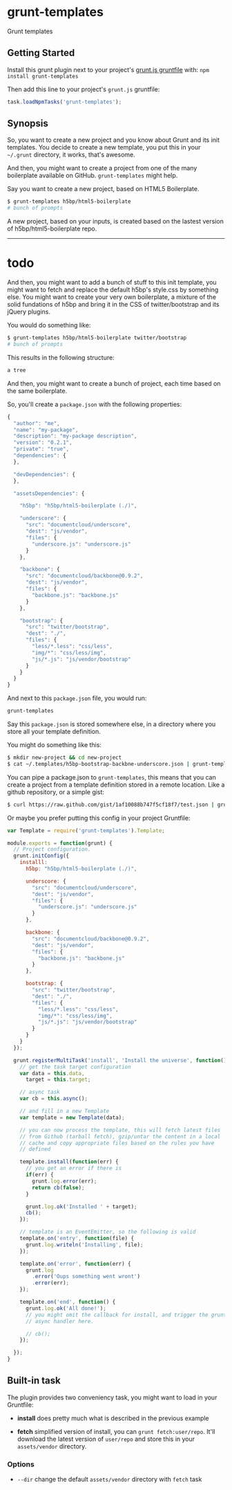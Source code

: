 # grunt-templates

Grunt templates

## Getting Started

Install this grunt plugin next to your project's
[grunt.js gruntfile][getting_started] with: `npm install
grunt-templates`

Then add this line to your project's `grunt.js` gruntfile:

```js
task.loadNpmTasks('grunt-templates');
```

[grunt]: https://github.com/cowboy/grunt
[getting_started]: https://github.com/cowboy/grunt/blob/master/docs/getting_started.md

## Synopsis

So, you want to create a new project and you know about Grunt and its
init templates. You decide to create a new template, you put this in
your `~/.grunt` directory, it works, that's awesome.

And then, you might want to create a project from one of the many
boilerplate available on GitHub. `grunt-templates` might help.

Say you want to create a new project, based on HTML5 Boilerplate.

```sh
$ grunt-templates h5bp/html5-boilerplate
# bunch of prompts
```

A new project, based on your inputs, is created based on the lastest
version of h5bp/html5-boilerplate repo.

---

# todo

And then, you might want to add a bunch of stuff to this init template,
you might want to fetch and replace the default h5bp's style.css by
something else. You might want to create your very own boilerplate, a
mixture of the solid fundations of h5bp and bring it in the CSS of
twitter/bootstrap and its jQuery plugins.

You would do something like:

```sh
$ grunt-templates h5bp/html5-boilerplate twitter/bootstrap
# bunch of prompts

```

This results in the following structure:

```sh
a tree
```

And then, you might want to create a bunch of project, each time based
on the same boilerplate.

So, you'll create a `package.json` with the following properties:

```js
{
  "author": "me",
  "name": "my-package",
  "description": "my-package description",
  "version": "0.2.1",
  "private": "true",
  "dependencies": {
  },

  "devDependencies": {
  },

  "assetsDependencies": {

    "h5bp": "h5bp/html5-boilerplate (./)",

    "underscore": {
      "src": "documentcloud/underscore",
      "dest": "js/vendor",
      "files": {
        "underscore.js": "underscore.js"
      }
    },

    "backbone": {
      "src": "documentcloud/backbone@0.9.2",
      "dest": "js/vendor",
      "files": {
        "backbone.js": "backbone.js"
      }
    },

    "bootstrap": {
      "src": "twitter/bootstrap",
      "dest": "./",
      "files": {
        "less/*.less": "css/less",
        "img/*": "css/less/img",
        "js/*.js": "js/vendor/bootstrap"
      }
    }
  }
}
```

And next to this `package.json` file, you would run:

```sh
grunt-templates
```

Say this `package.json` is stored somewhere else, in a directory where
you store all your template definition.

You might do something like this:

```sh
$ mkdir new-project && cd new-project
$ cat ~/.templates/h5bp-bootstrap-backbne-underscore.json | grunt-templates
```

You can pipe a package.json to `grunt-templates`, this means that you
can create a project from a template definition stored in a remote
location. Like a github repository, or a simple gist:

```sh
$ curl https://raw.github.com/gist/1af10088b747f5cf18f7/test.json | grunt-templates
```

Or maybe you prefer putting this config in your project Gruntfile:

```js
var Template = require('grunt-templates').Template;

module.exports = function(grunt) {
  // Project configuration.
  grunt.initConfig({
    installl:
      h5bp: "h5bp/html5-boilerplate (./)",

      underscore: {
        "src": "documentcloud/underscore",
        "dest": "js/vendor",
        "files": {
          "underscore.js": "underscore.js"
        }
      },

      backbone: {
        "src": "documentcloud/backbone@0.9.2",
        "dest": "js/vendor",
        "files": {
          "backbone.js": "backbone.js"
        }
      },

      bootstrap: {
        "src": "twitter/bootstrap",
        "dest": "./",
        "files": {
          "less/*.less": "css/less",
          "img/*": "css/less/img",
          "js/*.js": "js/vendor/bootstrap"
        }
      }
    }
  });

  grunt.registerMultiTask('install', 'Install the universe', function() {
    // get the task target configuration
    var data = this.data,
      target = this.target;

    // async task
    var cb = this.async();

    // and fill in a new Template
    var template = new Template(data);

    // you can now process the template, this will fetch latest files
    // from Github (tarball fetch), gzip/untar the content in a local
    // cache and copy appropriate files based on the rules you have
    // defined

    template.install(function(err) {
      // you get an error if there is
      if(err) {
        grunt.log.error(err);
        return cb(false);
      }

      grunt.log.ok('Installed ' + target);
      cb();
    });

    // template is an EventEmitter, so the following is valid
    template.on('entry', function(file) {
      grunt.log.writeln('Installing', file);
    });

    template.on('error', function(err) {
      grunt.log
        .error('Oups something went wront')
        .error(err);
    });

    template.on('end', function() {
      grunt.log.ok('All done!');
      // you might omit the callback for install, and trigger the grunt
      // async handler here.

      // cb();
    });

  });
}
```

## Built-in task

The plugin provides two conveniency task, you might want to load in your
Gruntfile:

* **install**
does pretty much what is described in the previous example

* **fetch**
simplified version of install, you can `grunt fetch:user/repo`. It'll
download the latest version of `user/repo` and store this in your
`assets/vendor` directory.

### Options

* `--dir` change the default `assets/vendor` directory with `fetch` task
